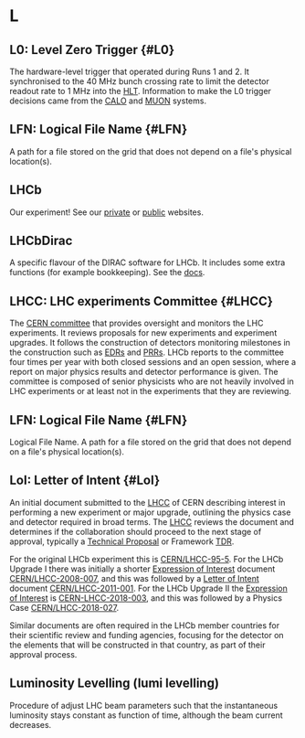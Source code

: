 # L

## L0: Level Zero Trigger {#L0}

The hardware-level trigger that operated during Runs 1 and 2.
It synchronised to the 40 MHz bunch crossing rate to limit the detector readout rate to 1 MHz into the [HLT](h.md#HLT).
Information to make the L0 trigger decisions came from the [CALO](c.md#CALO) and [MUON](m.md#MUON) systems.

## LFN: Logical File Name {#LFN}

A path for a file stored on the grid that does not depend on a file's physical location(s).

## LHCb

Our experiment!
See our [private](http://lhcb.web.cern.ch/lhcb/) or [public](http://lhcb-public.web.cern.ch/lhcb-public/) websites.

## LHCbDirac

A specific flavour of the DIRAC software for LHCb. It includes some extra functions (for example bookkeeping). See the [docs](https://lhcb-dirac.readthedocs.io/en/latest/).

## LHCC: LHC experiments Committee {#LHCC}

The [CERN committee](cern.ch/committees/lhcc/) that provides oversight and monitors the LHC experiments.
It reviews proposals for new experiments and experiment upgrades.
It follows the construction of detectors monitoring milestones in the construction such as [EDRs](e.md#EDR) and [PRRs](p.md#PRR).
LHCb reports to the committee four times per year with both closed sessions and an open session,
where a report on major physics results and detector performance is given.
The committee is composed of senior physicists who are not heavily involved in LHC experiments
or at least not in the experiments that they are reviewing.

## LFN: Logical File Name {#LFN}

Logical File Name. A path for a file stored on the grid that does not depend on a file's physical location(s).

## LoI: Letter of Intent {#LoI}

An initial document submitted to the [LHCC](l.md#LHCC) of CERN describing interest in performing a new experiment or major upgrade,
outlining the physics case and detector required in broad terms.
The [LHCC](l.md#LHCC) reviews the document and determines if the collaboration should proceed to the next stage of approval,
typically a [Technical Proposal](t.md#TP) or Framework [TDR](t.md#TDR).

For the original LHCb experiment this is [CERN/LHCC-95-5](http://cds.cern.ch/record/290868/files/SC00000024.pdf).
For the LHCb Upgrade I there was initially a shorter [Expression of Interest](e.md#EoI) document
[CERN/LHCC-2008-007](http://cds.cern.ch/record/1100545/files/lhcc-2008-007.pdf),
and this was followed by a [Letter of Intent](l.md#LoI) document [CERN/LHCC-2011-001](http://cds.cern.ch/record/1333091/files/LHCC-I-018.pdf).
For the LHCb Upgrade II the [Expression of Interest](e.md#EoI) is [CERN-LHCC-2018-003](http://cds.cern.ch/record/2244311/files/PII_EoI_final_v3.pdf),
and this was followed by a Physics Case [CERN/LHCC-2018-027](http://cds.cern.ch/record/2636441/files/Physics_II_cases_final.pdf).

Similar documents are often required in the LHCb member countries for their scientific review and funding agencies,
focusing for the detector on the elements that will be constructed in that country, as part of their approval process.

## Luminosity Levelling (lumi levelling)

Procedure of adjust LHC beam parameters such that the instantaneous luminosity stays constant as function of time, although the beam current decreases.
